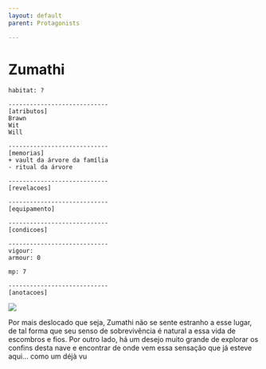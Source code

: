 ```yaml
---
layout: default
parent: Protagonists

---
```

# Zumathi

```
habitat: ?

----------------------------
[atributos]
Brawn 
Wit 
Will 

----------------------------
[memorias]
+ vault da árvore da família
- ritual da árvore

----------------------------
[revelacoes]

----------------------------
[equipamento]

----------------------------
[condicoes]

----------------------------
vigour: 
armour: 0

mp: 7

----------------------------
[anotacoes]
```

![](https://i.imgur.com/tFiTAkw.png)

Por mais deslocado que seja, Zumathi não se sente estranho a esse lugar, de tal forma que seu senso de sobrevivência é natural a essa vida de escombros e fios. Por outro lado, há um desejo muito grande de explorar os confins desta nave e encontrar de onde vem essa sensação que já esteve aqui... como um déjà vu
